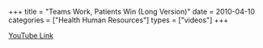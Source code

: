 +++
title = "Teams Work, Patients Win (Long Version)"
date = 2010-04-10
categories = ["Health Human Resources"]
types = ["videos"]
+++

[YouTube Link](https://www.youtube.com/watch?v=YipFWjZp2Jc)
